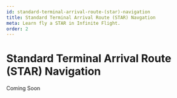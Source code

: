```yaml
---
id: standard-terminal-arrival-route-(star)-navigation
title: Standard Terminal Arrival Route (STAR) Navgation
meta: Learn fly a STAR in Infinite Flight.
order: 2
---
```


# Standard Terminal Arrival Route (STAR) Navigation



Coming Soon
